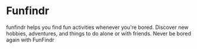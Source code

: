# Funfindr
funfindr helps you find fun activities whenever you're bored. Discover new hobbies, adventures, and things to do alone or with friends. Never be bored again with FunFindr
